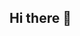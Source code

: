 ## Hi there 👋

<!--
**aktechuniverse/aktechuniverse** is a ✨ _special_ ✨ repository because its `README.md` (this file) appears on your GitHub profile.

<h1 align="center">Hi 👋, I'm Abhishek Kumar</h1>
<h3 align="center">💻 Full Stack Developer | 🚀 DevOps & Cloud Engineer | 🧑‍🏫 Trainer & Mentor | 🇮🇳 India</h3>

---

🔥 About Me
- 👨‍💻 Passionate about coding, automation, and modern infrastructure.
- ☁️ Hands-on experience with **AWS**, **GCP**, and **Azure** cloud platforms.
- 🛠️ Master of **25+ DevOps tools**, microservices, full-stack development, and multi-cloud architecture.
- 🎯 I also **train students and professionals** on in-demand tech stacks.

---

### 🧠 Tech Stack & Skills

#### 👨‍💻 Programming Languages
![Python](https://img.shields.io/badge/-Python-3776AB?style=flat&logo=python&logoColor=white)
![JavaScript](https://img.shields.io/badge/-JavaScript-F7DF1E?style=flat&logo=javascript&logoColor=black)
![Java](https://img.shields.io/badge/-Java-007396?style=flat&logo=java&logoColor=white)
![C#](https://img.shields.io/badge/-C%23-239120?style=flat&logo=c-sharp&logoColor=white)

#### 🌐 Frontend
![Angular](https://img.shields.io/badge/-Angular-DD0031?style=flat&logo=angular&logoColor=white)
![React](https://img.shields.io/badge/-React-61DAFB?style=flat&logo=react&logoColor=black)
![HTML](https://img.shields.io/badge/-HTML5-E34F26?style=flat&logo=html5&logoColor=white)
![CSS](https://img.shields.io/badge/-CSS3-1572B6?style=flat&logo=css3&logoColor=white)
![Bootstrap](https://img.shields.io/badge/-Bootstrap-7952B3?style=flat&logo=bootstrap&logoColor=white)

#### 🧪 Backend & Frameworks
![Spring Boot](https://img.shields.io/badge/-SpringBoot-6DB33F?style=flat&logo=spring-boot&logoColor=white)
![Django](https://img.shields.io/badge/-Django-092E20?style=flat&logo=django&logoColor=white)
![Node.js](https://img.shields.io/badge/-Node.js-339933?style=flat&logo=node.js&logoColor=white)
![.NET](https://img.shields.io/badge/-.NET-512BD4?style=flat&logo=dotnet&logoColor=white)

#### 💾 Databases
![MySQL](https://img.shields.io/badge/-MySQL-4479A1?style=flat&logo=mysql&logoColor=white)
![PostgreSQL](https://img.shields.io/badge/-PostgreSQL-336791?style=flat&logo=postgresql&logoColor=white)
![MongoDB](https://img.shields.io/badge/-MongoDB-47A248?style=flat&logo=mongodb&logoColor=white)

#### 🛠️ DevOps Tools
![Docker](https://img.shields.io/badge/-Docker-2496ED?style=flat&logo=docker&logoColor=white)
![Kubernetes](https://img.shields.io/badge/-Kubernetes-326CE5?style=flat&logo=kubernetes&logoColor=white)
![Jenkins](https://img.shields.io/badge/-Jenkins-D24939?style=flat&logo=jenkins&logoColor=white)
![GitHub Actions](https://img.shields.io/badge/-GitHub%20Actions-2088FF?style=flat&logo=githubactions&logoColor=white)
![Ansible](https://img.shields.io/badge/-Ansible-EE0000?style=flat&logo=ansible&logoColor=white)
![Terraform](https://img.shields.io/badge/-Terraform-623CE4?style=flat&logo=terraform&logoColor=white)
![Prometheus](https://img.shields.io/badge/-Prometheus-E6522C?style=flat&logo=prometheus&logoColor=white)
![Grafana](https://img.shields.io/badge/-Grafana-F46800?style=flat&logo=grafana&logoColor=white)
![SonarQube](https://img.shields.io/badge/-SonarQube-4E9BCD?style=flat&logo=sonarqube&logoColor=white)
![Nexus](https://img.shields.io/badge/-Nexus-000000?style=flat&logo=sonatype&logoColor=white)

#### ☁️ Multi-Cloud Platforms
- **AWS**: EC2, S3, Lambda, RDS, CloudWatch, IAM, EKS
- **GCP**: Compute Engine, Cloud Functions, GKE, Cloud Build
- **Azure**: Azure VMs, AKS, Blob Storage, Azure DevOps

#### 🧩 Servers & OS
- Web Servers: **Nginx**, **Apache**, **IIS**
- App Servers: **Tomcat**, **JBoss**, **WebLogic**
- OS: **Ubuntu**, **CentOS**, **Red Hat**, **Windows Server**

---

### 📚 Training & Mentorship Offered
🚀 I provide **hands-on training** (online & offline) for:
- ✅ **DevOps with 25+ tools**: Docker, Kubernetes, Jenkins, Ansible, GitHub Actions, etc.
- ✅ **Cloud Certifications & Practice**: AWS, Azure, GCP (Beginner to Expert)
- ✅ **Java Full Stack Development**: Spring Boot, Angular/React, REST APIs, DB
- ✅ **Node.js Full Stack**: Express, MongoDB, Angular/React
- ✅ **CI/CD Pipelines, Monitoring, and Automation**
- ✅ Interview Prep & Project Guidance

📞 **Contact to enroll or collaborate on training sessions!**

---

### 📊 GitHub Stats
<p align="center">
  <img src="https://github-readme-stats.vercel.app/api?username=abhishek123&show_icons=true&theme=radical" alt="GitHub Stats" height="180" />
  <img src="https://github-readme-stats.vercel.app/api/top-langs/?username=abhishek123&layout=compact&theme=radical" alt="Top Languages" height="180" />
</p>

---

### 📫 Let's Connect
- 💼 [LinkedIn](https://linkedin.com/in/your-link)
- 🌐 [Portfolio](https://yourwebsite.com)
- ✉️ Email: aktechuniverse@gmail.com
- 📞 Phone: +91-7739441777*(optional)*

---

> 🚀 _“Learn it, Automate it, Share it.”_
